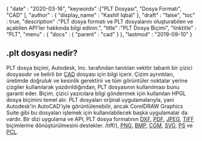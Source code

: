 {
  "date" : "2020-03-16",
  "keywords" :["PLT Dosyası", "Dosya Formatı", "CAD" ],
  "author" : {
    "display_name" : "Kashif Iqbal"
},
  "draft" : "false",
  "toc" : true,
  "description" :"PLT dosya formatı ve PLT dosyalarını oluşturabilen ve açabilen API'ler hakkında bilgi edinin.",
  "title" :"PLT Dosya Biçimi",
  "linktitle" : "PLT",
  "menu" : {
    "docs" : {
      "parent" : "cad"
}
},
  "lastmod" : "2019-09-10"
}

## .plt dosyası nedir?

PLT dosya biçimi, Autodesk, Inc. tarafından tanıtılan vektör tabanlı bir çizici dosyasıdır ve belirli bir [CAD](/tr/cad/) dosyası için bilgi içerir. Çizim ayrıntıları, üretimde doğruluk ve kesinlik gerektirir ve tüm görüntüler noktalar yerine çizgiler kullanılarak yazdırıldığından, PLT dosyasının kullanılması bunu garanti eder. Biçim, çizici yazıcılara bilgi göndermek için kullanılan HPGL dosya biçimini temel alır. PLT dosyaları orijinal uygulamalarıyla, yani Autodesk'in AutoCAD'iyle görüntülenebilir, ancak CorelDRAW Graphics Suite gibi bu dosyaları işlemek için kullanılabilecek başka uygulamalar da vardır. Bir dizi uygulama ve API, PLT dosya formatının [DXF](/tr/cad/dxf/), [PDF](/tr/pdf/), [JPEG](/tr/image/jpeg/), [TIFF](/tr/image) biçimlerine dönüştürülmesini destekler. /tiff/), [PNG](/tr/image/png/), [BMP](/tr/image/bmp/), [CGM](/tr/page-description-language/cgm/), [SVG](/tr/page-description-language/svg/), [PS](/tr/page-description-language/ps/) ve [PCL](/tr/page-description-language/pcl/).

